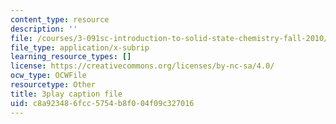 ```yaml
---
content_type: resource
description: ''
file: /courses/3-091sc-introduction-to-solid-state-chemistry-fall-2010/c8a923486fcc5754b8f004f09c327016_56d9qcsHGwE.vtt
file_type: application/x-subrip
learning_resource_types: []
license: https://creativecommons.org/licenses/by-nc-sa/4.0/
ocw_type: OCWFile
resourcetype: Other
title: 3play caption file
uid: c8a92348-6fcc-5754-b8f0-04f09c327016
---
```


